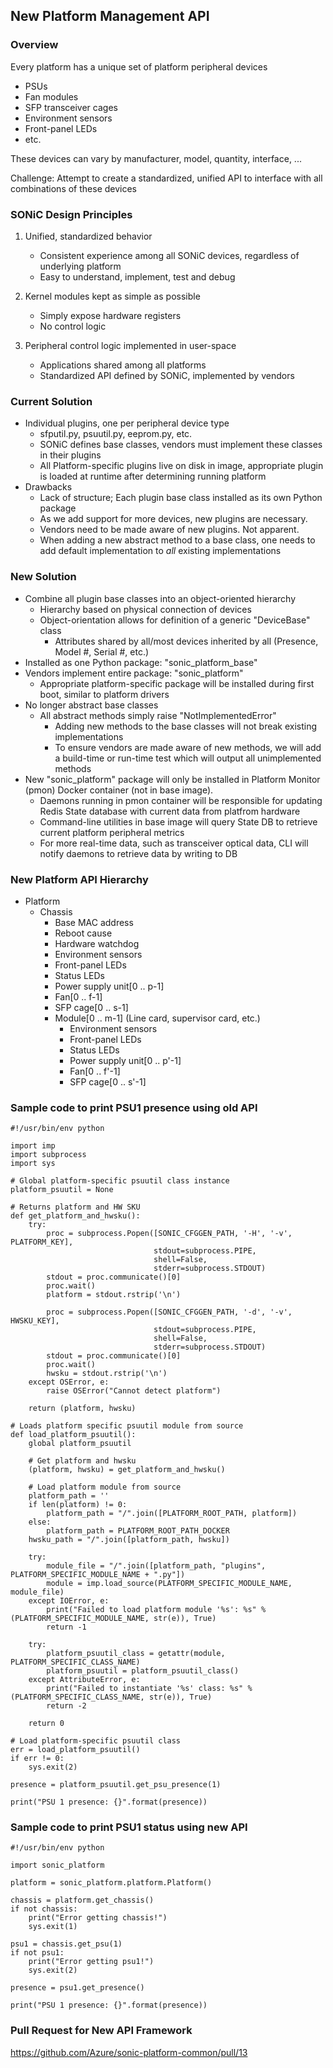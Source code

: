 ## New Platform Management API

### Overview

Every platform has a unique set of platform peripheral devices
- PSUs
- Fan modules
- SFP transceiver cages
- Environment sensors
- Front-panel LEDs
- etc.

These devices can vary by manufacturer, model, quantity, interface, ...

Challenge: Attempt to create a standardized, unified API to interface with all combinations of these devices

### SONiC Design Principles

1. Unified, standardized behavior
    - Consistent experience among all SONiC devices, regardless of underlying platform
    - Easy to understand, implement, test and debug

2. Kernel modules kept as simple as possible
    - Simply expose hardware registers
    - No control logic

3. Peripheral control logic implemented in user-space
    - Applications shared among all platforms
    - Standardized API defined by SONiC, implemented by vendors

### Current Solution

- Individual plugins, one per peripheral device type
  - sfputil.py, psuutil.py, eeprom.py, etc.
  - SONiC defines base classes, vendors must implement these classes in their plugins
  - All Platform-specific plugins live on disk in image, appropriate plugin is loaded at runtime after determining running platform
- Drawbacks
  - Lack of structure; Each plugin base class installed as its own Python package
  - As we add support for more devices, new plugins are necessary.
  - Vendors need to be made aware of new plugins. Not apparent.
  - When adding a new abstract method to a base class, one needs to add default implementation to *all* existing implementations

### New Solution

- Combine all plugin base classes into an object-oriented hierarchy
  - Hierarchy based on physical connection of devices
  - Object-orientation allows for definition of a generic "DeviceBase" class
    - Attributes shared by all/most devices inherited by all (Presence, Model #, Serial #, etc.)
- Installed as one Python package: "sonic_platform_base"
- Vendors implement entire package: "sonic_platform"
  - Appropriate platform-specific package will be installed during first boot, similar to platform drivers
- No longer abstract base classes
  - All abstract methods simply raise "NotImplementedError"
    - Adding new methods to the base classes will not break existing implementations
    - To ensure vendors are made aware of new methods, we will add a build-time or run-time test which will output all unimplemented methods
- New "sonic_platform" package will only be installed in Platform Monitor (pmon) Docker container (not in base image).
  - Daemons running in pmon container will be responsible for updating Redis State database with current data from platfrom hardware
  - Command-line utilities in base image will query State DB to retrieve current platform peripheral metrics
  - For more real-time data, such as transceiver optical data, CLI will notify daemons to retrieve data by writing to DB

### New Platform API Hierarchy

- Platform
  - Chassis
    - Base MAC address
    - Reboot cause
    - Hardware watchdog
    - Environment sensors
    - Front-panel LEDs
    - Status LEDs
    - Power supply unit[0 .. p-1]
    - Fan[0 .. f-1]
    - SFP cage[0 .. s-1]
    - Module[0 .. m-1] (Line card, supervisor card, etc.)
      - Environment sensors
      - Front-panel LEDs
      - Status LEDs
      - Power supply unit[0 .. p'-1]
      - Fan[0 .. f'-1]
      - SFP cage[0 .. s'-1]

### Sample code to print PSU1 presence using old API

```
#!/usr/bin/env python

import imp
import subprocess
import sys

# Global platform-specific psuutil class instance
platform_psuutil = None

# Returns platform and HW SKU
def get_platform_and_hwsku():
    try:
        proc = subprocess.Popen([SONIC_CFGGEN_PATH, '-H', '-v', PLATFORM_KEY],
                                stdout=subprocess.PIPE,
                                shell=False,
                                stderr=subprocess.STDOUT)
        stdout = proc.communicate()[0]
        proc.wait()
        platform = stdout.rstrip('\n')

        proc = subprocess.Popen([SONIC_CFGGEN_PATH, '-d', '-v', HWSKU_KEY],
                                stdout=subprocess.PIPE,
                                shell=False,
                                stderr=subprocess.STDOUT)
        stdout = proc.communicate()[0]
        proc.wait()
        hwsku = stdout.rstrip('\n')
    except OSError, e:
        raise OSError("Cannot detect platform")

    return (platform, hwsku)

# Loads platform specific psuutil module from source
def load_platform_psuutil():
    global platform_psuutil

    # Get platform and hwsku
    (platform, hwsku) = get_platform_and_hwsku()

    # Load platform module from source
    platform_path = ''
    if len(platform) != 0:
        platform_path = "/".join([PLATFORM_ROOT_PATH, platform])
    else:
        platform_path = PLATFORM_ROOT_PATH_DOCKER
    hwsku_path = "/".join([platform_path, hwsku])

    try:
        module_file = "/".join([platform_path, "plugins", PLATFORM_SPECIFIC_MODULE_NAME + ".py"])
        module = imp.load_source(PLATFORM_SPECIFIC_MODULE_NAME, module_file)
    except IOError, e:
        print("Failed to load platform module '%s': %s" % (PLATFORM_SPECIFIC_MODULE_NAME, str(e)), True)
        return -1

    try:
        platform_psuutil_class = getattr(module, PLATFORM_SPECIFIC_CLASS_NAME)
        platform_psuutil = platform_psuutil_class()
    except AttributeError, e:
        print("Failed to instantiate '%s' class: %s" % (PLATFORM_SPECIFIC_CLASS_NAME, str(e)), True)
        return -2

    return 0

# Load platform-specific psuutil class
err = load_platform_psuutil()
if err != 0:
    sys.exit(2)

presence = platform_psuutil.get_psu_presence(1)

print("PSU 1 presence: {}".format(presence))

```


### Sample code to print PSU1 status using new API

```
#!/usr/bin/env python

import sonic_platform

platform = sonic_platform.platform.Platform()

chassis = platform.get_chassis()
if not chassis:
    print("Error getting chassis!")
    sys.exit(1)

psu1 = chassis.get_psu(1)
if not psu1:
    print("Error getting psu1!")
    sys.exit(2)

presence = psu1.get_presence()

print("PSU 1 presence: {}".format(presence))
```

### Pull Request for New API Framework

https://github.com/Azure/sonic-platform-common/pull/13
